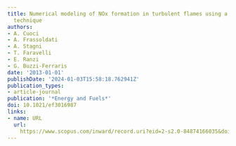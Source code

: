 ```yaml
---
title: Numerical modeling of NOx formation in turbulent flames using a kinetic post-processing
  technique
authors:
- A. Cuoci
- A. Frassoldati
- A. Stagni
- T. Faravelli
- E. Ranzi
- G. Buzzi-Ferraris
date: '2013-01-01'
publishDate: '2024-01-03T15:58:18.762941Z'
publication_types:
- article-journal
publication: '*Energy and Fuels*'
doi: 10.1021/ef3016987
links:
- name: URL
  url: 
    https://www.scopus.com/inward/record.uri?eid=2-s2.0-84874166035&doi=10.1021%2fef3016987&partnerID=40&md5=7fc7ed75906b9d97c0c5ee6c2847dc93
---
```

